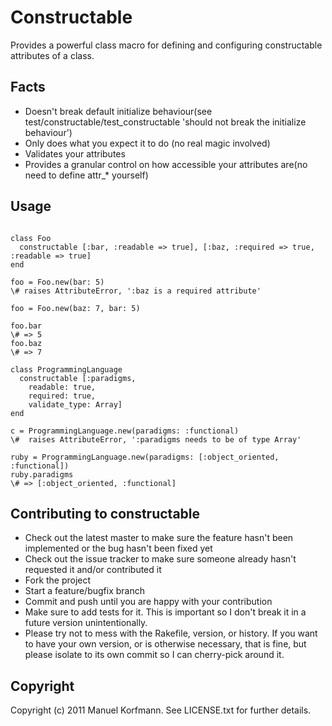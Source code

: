 # Constructable
Provides a powerful class macro for defining and configuring constructable attributes of a class.
## Facts

* Doesn't break default initialize behaviour(see test/constructable/test_constructable 'should not break the initialize behaviour')
* Only does what you expect it to do (no real magic involved)
* Validates your attributes
* Provides a granular control on how accessible your attributes are(no need to define attr_* yourself)

## Usage
<pre><code>
class Foo
  constructable [:bar, :readable => true], [:baz, :required => true, :readable => true]
end

foo = Foo.new(bar: 5)
\# raises AttributeError, ':baz is a required attribute'

foo = Foo.new(baz: 7, bar: 5)

foo.bar
\# => 5
foo.baz
\# => 7

class ProgrammingLanguage
  constructable [:paradigms,
    readable: true,
    required: true,
    validate_type: Array]
end

c = ProgrammingLanguage.new(paradigms: :functional)
\#  raises AttributeError, ':paradigms needs to be of type Array'

ruby = ProgrammingLanguage.new(paradigms: [:object_oriented, :functional])
ruby.paradigms
\# => [:object_oriented, :functional]
</pre></code>


## Contributing to constructable
* Check out the latest master to make sure the feature hasn't been implemented or the bug hasn't been fixed yet
* Check out the issue tracker to make sure someone already hasn't requested it and/or contributed it
* Fork the project
* Start a feature/bugfix branch
* Commit and push until you are happy with your contribution
* Make sure to add tests for it. This is important so I don't break it in a future version unintentionally.
* Please try not to mess with the Rakefile, version, or history. If you want to have your own version, or is otherwise necessary, that is fine, but please isolate to its own commit so I can cherry-pick around it.

## Copyright
Copyright (c) 2011 Manuel Korfmann. See LICENSE.txt for
further details.


